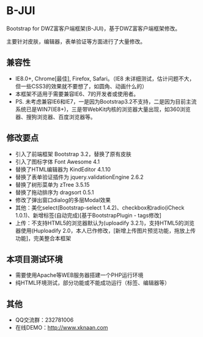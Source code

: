 # B-JUI #

Bootstrap for DWZ富客户端框架(B-JUI)，基于DWZ富客户端框架修改。

主要针对皮肤，编辑器，表单验证等方面进行了大量修改。

## 兼容性 ##

- IE8.0+, Chrome[最佳], Firefox, Safari。（IE8 未详细测试，估计问题不大，但一些CSS3的效果就不要想了，如圆角、动画什么的）
- 本框架不适用于需要兼容IE6、7的开发者或使用者。
- PS. 未考虑兼容IE6和IE7，一是因为Bootstrap3.2不支持，二是因为目前主流系统已是WIN7(IE8+)，三是带WebKit内核的浏览器大量出现，如360浏览器、搜狗浏览器、百度浏览器等。

## 修改要点 ##

- 引入了前端框架 Bootstrap 3.2，替换了原有皮肤
- 引入了图标字体 Font Awesome 4.1
- 替换了HTML编辑器为 KindEditor 4.1.10
- 替换了表单验证插件为 jquery.validationEngine 2.6.2
- 替换了树形菜单为 zTree 3.5.15
- 替换了拖动排序为 dragsort 0.5.1
- 修改了弹出窗口dialog的多层Modal效果
- 其他：美化select(Bootstrap-select 1.4.2)、checkbox和radio(iCheck 1.0.1)、新增标签(自动完成)[基于BootstrapPlugin - tags修改]
- 上传：不支持HTML5的浏览器默认为(uploadify 3.2.1)，支持HTML5的浏览器使用(Huploadify 2.0，本人已作修改，[新增上传图片预览功能，拖放上传功能]，完美整合本框架

## 本项目测试环境 ##

- 需要使用Apache等WEB服务器搭建一个PHP运行环境
- 纯HTML环境测试，部分功能或不能成功运行（标签、编辑器等）

## 其他 ##

- QQ交流群：232781006
- 在线DEMO：http://www.xknaan.com
